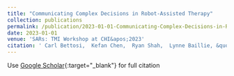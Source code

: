 ```yaml
---
title: "Communicating Complex Decisions in Robot-Assisted Therapy"
collection: publications
permalink: /publication/2023-01-01-Communicating-Complex-Decisions-in-Robot-Assisted-Therapy
date: 2023-01-01
venue: 'SARs: TMI Workshop at CHI&apos;2023'
citation: ' Carl Bettosi,  Kefan Chen,  Ryan Shah,  Lynne Baillie, &quot;Communicating Complex Decisions in Robot-Assisted Therapy.&quot; SARs: TMI Workshop at CHI&amp;apos;2023, 2023.'
---
```

Use [Google Scholar](https://scholar.google.com/scholar?q=Communicating+Complex+Decisions+in+Robot+Assisted+Therapy){:target="_blank"} for full citation